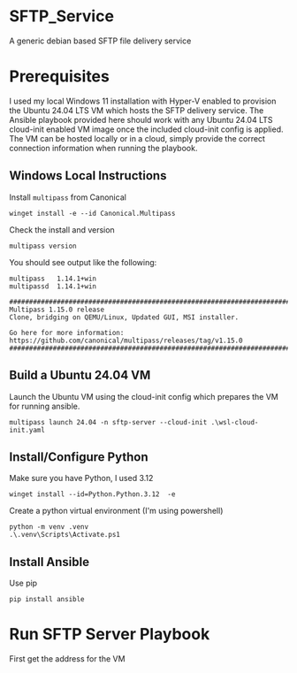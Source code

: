 # SFTP_Service
A generic debian based SFTP file delivery service

# Prerequisites

I used my local Windows 11 installation with Hyper-V enabled to provision the Ubuntu 24.04 LTS VM which hosts the SFTP delivery service. The Ansible playbook provided here should work with any Ubuntu 24.04 LTS cloud-init enabled VM image once the included cloud-init config is applied. The VM can be hosted locally or in a cloud, simply provide the correct connection information when running the playbook.

## Windows Local Instructions

Install `multipass` from Canonical

```
winget install -e --id Canonical.Multipass
```

Check the install and version

```
multipass version
```

You should see output like the following:

```
multipass   1.14.1+win
multipassd  1.14.1+win

#########################################################################################
Multipass 1.15.0 release
Clone, bridging on QEMU/Linux, Updated GUI, MSI installer.

Go here for more information: https://github.com/canonical/multipass/releases/tag/v1.15.0
#########################################################################################
```

## Build a Ubuntu 24.04 VM

Launch the Ubuntu VM using the cloud-init config which prepares the VM for running ansible.

```
multipass launch 24.04 -n sftp-server --cloud-init .\wsl-cloud-init.yaml
```

## Install/Configure Python

Make sure you have Python, I used 3.12

```
winget install --id=Python.Python.3.12  -e
```

Create a python virtual environment (I'm using powershell)

```
python -m venv .venv
.\.venv\Scripts\Activate.ps1
```

## Install Ansible

Use pip

```
pip install ansible
```

# Run SFTP Server Playbook

First get the address for the VM 